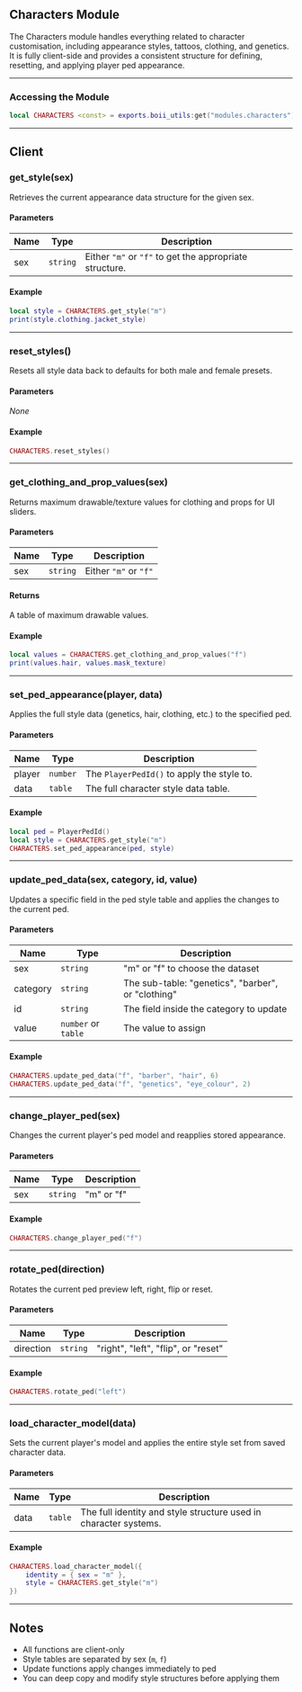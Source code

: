 ## Characters Module

The Characters module handles everything related to character customisation, including appearance styles, tattoos, clothing, and genetics. It is fully client-side and provides a consistent structure for defining, resetting, and applying player ped appearance.

---

### Accessing the Module

```lua
local CHARACTERS <const> = exports.boii_utils:get("modules.characters")
```

---

## Client

### get_style(sex)

Retrieves the current appearance data structure for the given sex.

#### Parameters

| Name | Type | Description |
|------|------|-------------|
| sex | `string` | Either `"m"` or `"f"` to get the appropriate structure. |

#### Example

```lua
local style = CHARACTERS.get_style("m")
print(style.clothing.jacket_style)
```

---

### reset_styles()

Resets all style data back to defaults for both male and female presets.

#### Parameters
_None_

#### Example

```lua
CHARACTERS.reset_styles()
```

---

### get_clothing_and_prop_values(sex)

Returns maximum drawable/texture values for clothing and props for UI sliders.

#### Parameters

| Name | Type | Description |
|------|------|-------------|
| sex | `string` | Either `"m"` or `"f"` |

#### Returns

A table of maximum drawable values.

#### Example

```lua
local values = CHARACTERS.get_clothing_and_prop_values("f")
print(values.hair, values.mask_texture)
```

---

### set_ped_appearance(player, data)

Applies the full style data (genetics, hair, clothing, etc.) to the specified ped.

#### Parameters

| Name | Type | Description |
|------|------|-------------|
| player | `number` | The `PlayerPedId()` to apply the style to. |
| data | `table` | The full character style data table. |

#### Example

```lua
local ped = PlayerPedId()
local style = CHARACTERS.get_style("m")
CHARACTERS.set_ped_appearance(ped, style)
```

---

### update_ped_data(sex, category, id, value)

Updates a specific field in the ped style table and applies the changes to the current ped.

#### Parameters

| Name | Type | Description |
|------|------|-------------|
| sex | `string` | "m" or "f" to choose the dataset |
| category | `string` | The sub-table: "genetics", "barber", or "clothing" |
| id | `string` | The field inside the category to update |
| value | `number` or `table` | The value to assign |

#### Example

```lua
CHARACTERS.update_ped_data("f", "barber", "hair", 6)
CHARACTERS.update_ped_data("f", "genetics", "eye_colour", 2)
```

---

### change_player_ped(sex)

Changes the current player's ped model and reapplies stored appearance.

#### Parameters

| Name | Type | Description |
|------|------|-------------|
| sex | `string` | "m" or "f" |

#### Example

```lua
CHARACTERS.change_player_ped("f")
```

---

### rotate_ped(direction)

Rotates the current ped preview left, right, flip or reset.

#### Parameters

| Name | Type | Description |
|------|------|-------------|
| direction | `string` | "right", "left", "flip", or "reset" |

#### Example

```lua
CHARACTERS.rotate_ped("left")
```

---

### load_character_model(data)

Sets the current player's model and applies the entire style set from saved character data.

#### Parameters

| Name | Type | Description |
|------|------|-------------|
| data | `table` | The full identity and style structure used in character systems. |

#### Example

```lua
CHARACTERS.load_character_model({
    identity = { sex = "m" },
    style = CHARACTERS.get_style("m")
})
```

---

## Notes

- All functions are client-only
- Style tables are separated by sex (`m`, `f`)
- Update functions apply changes immediately to ped
- You can deep copy and modify style structures before applying them